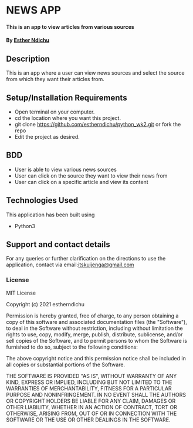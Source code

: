 # NEWS APP
#### This is an app to view articles from various sources
#### By [Esther Ndichu](https://github.com/estherndichu)
## Description
This is an app where a user can view news sources and select the source from which they want their articles from.
## Setup/Installation Requirements
* Open terminal on your computer.
* cd the location where you want this project.
* git clone https://github.com/estherndichu/python_wk2.git or fork the repo
* Edit the project as desired.

## BDD
* User is able to view various news sources 
* User can click on the source they want to view their news from
* User can click on a specific article and view its content

## Technologies Used
This application has been built using 
* Python3
## Support and contact details
For any queries or further clarification on the directions to use the application, contact via email:itskuijenga@gmail.com
### License

MIT License

Copyright (c) 2021 estherndichu

Permission is hereby granted, free of charge, to any person obtaining a copy of this software and associated documentation files (the "Software"), to deal in the Software without restriction, including without limitation the rights to use, copy, modify, merge, publish, distribute, sublicense, and/or sell copies of the Software, and to permit persons to whom the Software is furnished to do so, subject to the following conditions:

The above copyright notice and this permission notice shall be included in all copies or substantial portions of the Software.

THE SOFTWARE IS PROVIDED "AS IS", WITHOUT WARRANTY OF ANY KIND, EXPRESS OR IMPLIED, INCLUDING BUT NOT LIMITED TO THE WARRANTIES OF MERCHANTABILITY, FITNESS FOR A PARTICULAR PURPOSE AND NONINFRINGEMENT. IN NO EVENT SHALL THE AUTHORS OR COPYRIGHT HOLDERS BE LIABLE FOR ANY CLAIM, DAMAGES OR OTHER LIABILITY, WHETHER IN AN ACTION OF CONTRACT, TORT OR OTHERWISE, ARISING FROM, OUT OF OR IN CONNECTION WITH THE SOFTWARE OR THE USE OR OTHER DEALINGS IN THE SOFTWARE.